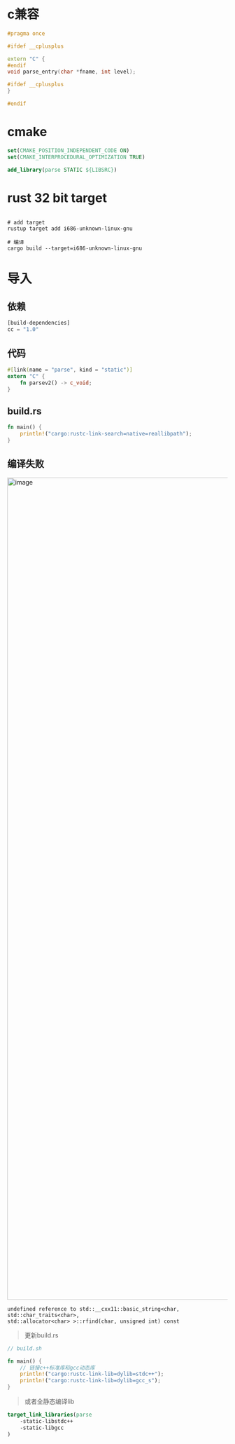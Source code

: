 # c兼容

```c++
#pragma once

#ifdef __cplusplus

extern "C" {
#endif
void parse_entry(char *fname, int level);

#ifdef __cplusplus
}

#endif
```

# cmake 

```cmake
set(CMAKE_POSITION_INDEPENDENT_CODE ON)
set(CMAKE_INTERPROCEDURAL_OPTIMIZATION TRUE)

add_library(parse STATIC ${LIBSRC})
```


# rust 32 bit target

```

# add target
rustup target add i686-unknown-linux-gnu

# 编译
cargo build --target=i686-unknown-linux-gnu
```

# 导入

## 依赖

```rust
[build-dependencies]
cc = "1.0"
```

## 代码 

```rust 
#[link(name = "parse", kind = "static")]
extern "C" {
    fn parsev2() -> c_void;
}
```

## build.rs

```rust
fn main() {
    println!("cargo:rustc-link-search=native=reallibpath");
}

```

## 编译失败 
<img width="1876" alt="image" src="https://github.com/user-attachments/assets/e2121d3b-f342-490f-bf15-e19141aaae35">

```
undefined reference to std::__cxx11::basic_string<char, std::char_traits<char>, 
std::allocator<char> >::rfind(char, unsigned int) const
```

> 更新build.rs

```rust
// build.sh 

fn main() {
    // 链接c++标准库和gcc动态库 
    println!("cargo:rustc-link-lib=dylib=stdc++");
    println!("cargo:rustc-link-lib=dylib=gcc_s");
}
```

> 或者全静态编译lib

```cmake
target_link_libraries(parse
    -static-libstdc++
    -static-libgcc
)
```

